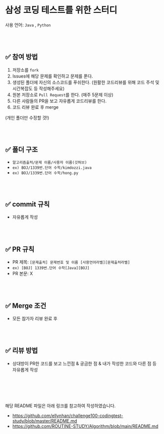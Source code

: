# 삼성 코딩 테스트를 위한 스터디
사용 언어: `Java` , `Python`

<br />
<br />

## ✅ 참여 방법
1. 저장소를 `fork` 
2. Issues에 해당 문제를 확인하고 문제를 푼다.
3. 생성된 폴더에 자신의 소스코드를 푸쉬한다. (원활한 코드리뷰를 위해 코드 주석 및 시간복잡도 등 작성해주세요)
4. 원본 저장소로 `Pull Request`를 한다. (매주 5문제 이상)
5. 다른 사람들의 PR을 보고 자유롭게 코드리뷰를 한다.
6. 코드 리뷰 완료 후 merge 

(개인 폴더만 수정할 것!)

<br />
<br />

## ✅ 폴더 구조
- `알고리즘출처/문제 이름/사용자 이름(깃허브)`
- `ex) BOJ/1339번.단어 수학/kimdozzi.java`
- `ex) BOJ/1339번.단어 수학/hong.py`

<br />
<br />

## ✅ commit 규칙
- 자유롭게 작성

<br />
<br />

## ✅ PR 규칙
- PR 제목: `[문제출처] 문제번호 및 이름 [사용언어라벨][문제출처라벨]`
- `ex) [BOJ] 1339번.단어 수학[Java][BOJ]`
- PR 본문: X

<br />
<br />

## ✅ Merge 조건 
- 모든 참가자 리뷰 완료 후 

<br />
<br />

## ✅ 리뷰 방법
- 상대방이 PR한 코드를 보고 느낀점 & 궁금한 점 & 내가 작성한 코드와 다른 점 등 자유롭게 작성

<br />
<br />
<br />
<br />

해당 README 파일은 아래 링크를 참고하여 작성하였습니다. 
- https://github.com/ellynhan/challenge100-codingtest-study/blob/master/README.md 
- https://github.com/ROUTINE-STUDY/Algorithm/blob/main/README.md

